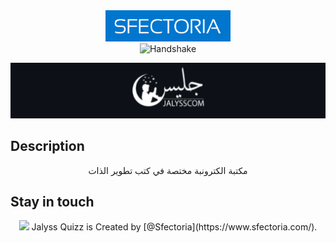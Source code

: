 
<div align="center">
    <img width="200px" src="./client/src/assets/images/sfectoria.png" loading="lazy"/>

</div>
<div align="center">
<img src="https://user-images.githubusercontent.com/74038190/216120981-b9507c36-0e04-4469-8e27-c99271b45ba5.png" alt="Handshake" width="120" />
</div>
<p align="center">
  <a href="https://jalyss.com/ar/" target="blank"><img src="./client//public/jalyssLogo rdm.png" width="2000 " alt="jalyss logo" /></a>
</p>

  <!--[![Backers on Open Collective](https://opencollective.com/nest/backers/badge.svg)](https://opencollective.com/nest#backer)
  [![Sponsors on Open Collective](https://opencollective.com/nest/sponsors/badge.svg)](https://opencollective.com/nest#sponsor)-->

## Description

 <p align="center">مكتبة الكترونبة مختصة في كتب تطوير الذات</p>

## Stay in touch
<p align="center">
<img src="https://user-images.githubusercontent.com/74038190/212284068-b4ee9a5c-331c-4d18-9481-53dd6b9debd5.gif" width="200">
</div>
Jalyss Quizz is Created by [@Sfectoria](https://www.sfectoria.com/).

